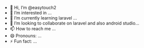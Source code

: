 - 👋 Hi, I’m @easytouch2
- 👀 I’m interested in ...
- 🌱 I’m currently learning laravel ...
- 💞️ I’m looking to collaborate on laravel and also android studio...
- 📫 How to reach me ...
- 😄 Pronouns: ...
- ⚡ Fun fact: ...

<!---
easytouch2/easytouch2 is a ✨ special ✨ repository because its `README.md` (this file) appears on your GitHub profile.
You can click the Preview link to take a look at your changes.
--->
